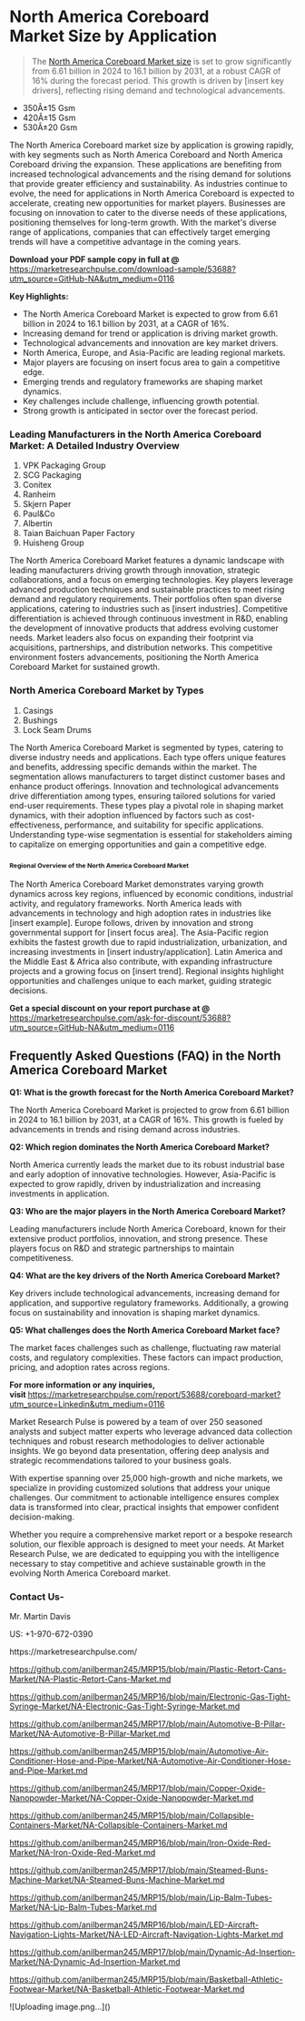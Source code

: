<h1>North America Coreboard Market&nbsp;Size by Application</h1><blockquote><p>The <a href="https://marketresearchpulse.com/download-sample/53688?utm_source=GitHub-NA&amp;utm_medium=0116">North America Coreboard Market size</a> is set to grow significantly from 6.61 billion in 2024 to 16.1 billion by 2031, at a robust CAGR of 16% during the forecast period. This growth is driven by [insert key drivers], reflecting rising demand and technological advancements.</p></blockquote><ul><li>350Â±15 Gsm <li> 420Â±15 Gsm <li> 530Â±20 Gsm</li></ul><p>The North America Coreboard market size by application is growing rapidly, with key segments such as North America Coreboard and North America Coreboard driving the expansion. These applications are benefiting from increased technological advancements and the rising demand for solutions that provide greater efficiency and sustainability. As industries continue to evolve, the need for applications in North America Coreboard is expected to accelerate, creating new opportunities for market players. Businesses are focusing on innovation to cater to the diverse needs of these applications, positioning themselves for long-term growth. With the market's diverse range of applications, companies that can effectively target emerging trends will have a competitive advantage in the coming years.</p><p><strong>Download your PDF sample copy in full at @ </strong><a href="https://marketresearchpulse.com/download-sample/53688?utm_source=GitHub-NA&amp;utm_medium=0116">https://marketresearchpulse.com/download-sample/53688?utm_source=GitHub-NA&amp;utm_medium=0116</a></p><p><strong>Key Highlights: </strong></p><ul><li>The North America Coreboard Market is expected to grow from 6.61 billion in 2024 to 16.1 billion by 2031, at a CAGR of 16%.</li><li>Increasing demand for trend or application is driving market growth.</li><li>Technological advancements and innovation are key market drivers.</li><li>North America, Europe, and Asia-Pacific are leading regional markets.</li><li>Major players are focusing on insert focus area to gain a competitive edge.</li><li>Emerging trends and regulatory frameworks are shaping market dynamics.</li><li>Key challenges include challenge, influencing growth potential.</li><li>Strong growth is anticipated in sector over the forecast period.</li></ul><h3>Leading Manufacturers in the North America Coreboard Market: A Detailed Industry Overview</h3><ol><li>VPK Packaging Group</li><li>SCG Packaging</li><li>Conitex</li><li>Ranheim</li><li>Skjern Paper</li><li>Paul&Co</li><li>Albertin</li><li>Taian Baichuan Paper Factory</li><li>Huisheng Group</li></ol><div class="flex max-w-full flex-col flex-grow"><div class="min-h-8 text-message flex w-full flex-col items-end gap-2 whitespace-normal break-words [.text-message+&amp;]:mt-5" dir="auto" data-message-author-role="assistant" data-message-id="fd8432e4-4910-450d-b182-61b7bfb0a01f" data-message-model-slug="gpt-4o"><div class="flex w-full flex-col gap-1 empty:hidden first:pt-[3px]"><div class="markdown prose w-full break-words dark:prose-invert light"><p>The North America Coreboard Market features a dynamic landscape with leading manufacturers driving growth through innovation, strategic collaborations, and a focus on emerging technologies. Key players leverage advanced production techniques and sustainable practices to meet rising demand and regulatory requirements. Their portfolios often span diverse applications, catering to industries such as [insert industries]. Competitive differentiation is achieved through continuous investment in R&amp;D, enabling the development of innovative products that address evolving customer needs. Market leaders also focus on expanding their footprint via acquisitions, partnerships, and distribution networks. This competitive environment fosters advancements, positioning the North America Coreboard Market for sustained growth.</p></div></div></div></div><h3>North America Coreboard Market by Types</h3><ol><li>Casings <li> Bushings <li> Lock Seam Drums</li></ol><div class="flex max-w-full flex-col flex-grow"><div class="min-h-8 text-message flex w-full flex-col items-end gap-2 whitespace-normal break-words [.text-message+&amp;]:mt-5" dir="auto" data-message-author-role="assistant" data-message-id="084470be-0bb7-4664-bddf-5156b4f41249" data-message-model-slug="gpt-4o-mini"><div class="flex w-full flex-col gap-1 empty:hidden first:pt-[3px]"><div class="markdown prose w-full break-words dark:prose-invert light"><p>The North America Coreboard Market is segmented by types, catering to diverse industry needs and applications. Each type offers unique features and benefits, addressing specific demands within the market. The segmentation allows manufacturers to target distinct customer bases and enhance product offerings. Innovation and technological advancements drive differentiation among types, ensuring tailored solutions for varied end-user requirements. These types play a pivotal role in shaping market dynamics, with their adoption influenced by factors such as cost-effectiveness, performance, and suitability for specific applications. Understanding type-wise segmentation is essential for stakeholders aiming to capitalize on emerging opportunities and gain a competitive edge.</p></div></div></div></div><h3><span style="font-size: 11px;">Regional Overview of the North America Coreboard Market</span></h3><div class="flex max-w-full flex-col flex-grow"><div class="min-h-8 text-message flex w-full flex-col items-end gap-2 whitespace-normal break-words [.text-message+&amp;]:mt-5" dir="auto" data-message-author-role="assistant" data-message-id="e9038762-ce64-4e30-91c9-9bd413514231" data-message-model-slug="gpt-4o-mini"><div class="flex w-full flex-col gap-1 empty:hidden first:pt-[3px]"><div class="markdown prose w-full break-words dark:prose-invert light"><p>The North America Coreboard Market demonstrates varying growth dynamics across key regions, influenced by economic conditions, industrial activity, and regulatory frameworks. North America leads with advancements in technology and high adoption rates in industries like [insert example]. Europe follows, driven by innovation and strong governmental support for [insert focus area]. The Asia-Pacific region exhibits the fastest growth due to rapid industrialization, urbanization, and increasing investments in [insert industry/application]. Latin America and the Middle East &amp; Africa also contribute, with expanding infrastructure projects and a growing focus on [insert trend]. Regional insights highlight opportunities and challenges unique to each market, guiding strategic decisions.</p></div></div></div></div><p><strong>Get a special discount on your report purchase at @ </strong><a href="https://marketresearchpulse.com/ask-for-discount/53688?utm_source=GitHub-NA&amp;utm_medium=0116">https://marketresearchpulse.com/ask-for-discount/53688?utm_source=GitHub-NA&amp;utm_medium=0116</a></p><h2>Frequently Asked Questions (FAQ) in the North America Coreboard Market</h2><p><strong>Q1: What is the growth forecast for the North America Coreboard Market?</strong></p><p>The North America Coreboard Market is projected to grow from 6.61 billion in 2024 to 16.1 billion by 2031, at a CAGR of 16%. This growth is fueled by advancements in trends and rising demand across industries.</p><p><strong>Q2: Which region dominates the North America Coreboard Market?</strong></p><p>North America currently leads the market due to its robust industrial base and early adoption of innovative technologies. However, Asia-Pacific is expected to grow rapidly, driven by industrialization and increasing investments in application.</p><p><strong>Q3: Who are the major players in the North America Coreboard Market?</strong></p><p>Leading manufacturers include North America Coreboard, known for their extensive product portfolios, innovation, and strong presence. These players focus on R&amp;D and strategic partnerships to maintain competitiveness.</p><p><strong>Q4: What are the key drivers of the North America Coreboard Market?</strong></p><p>Key drivers include technological advancements, increasing demand for application, and supportive regulatory frameworks. Additionally, a growing focus on sustainability and innovation is shaping market dynamics.</p><p><strong>Q5: What challenges does the North America Coreboard Market face?</strong></p><p>The market faces challenges such as challenge, fluctuating raw material costs, and regulatory complexities. These factors can impact production, pricing, and adoption rates across regions.</p><p><strong>For more information or any inquiries, visit&nbsp;</strong><a href="https://marketresearchpulse.com/report/53688/coreboard-market?utm_source=Linkedin&utm_medium=0116">https://marketresearchpulse.com/report/53688/coreboard-market?utm_source=Linkedin&utm_medium=0116</a></p><p>Market Research Pulse is powered by a team of over 250 seasoned analysts and subject matter experts who leverage advanced data collection techniques and robust research methodologies to deliver actionable insights. We go beyond data presentation, offering deep analysis and strategic recommendations tailored to your business goals.</p><p>With expertise spanning over 25,000 high-growth and niche markets, we specialize in providing customized solutions that address your unique challenges. Our commitment to actionable intelligence ensures complex data is transformed into clear, practical insights that empower confident decision-making.</p><p>Whether you require a comprehensive market report or a bespoke research solution, our flexible approach is designed to meet your needs. At Market Research Pulse, we are dedicated to equipping you with the intelligence necessary to stay competitive and achieve sustainable growth in the evolving North America Coreboard market.</p><h3><strong>Contact Us-</strong></h3><p>Mr. Martin Davis</p><p>US: +1-970-672-0390</p><p>https://marketresearchpulse.com/</p><p><a href="https://github.com/anilberman245/MRP15/blob/main/Plastic-Retort-Cans-Market/NA-Plastic-Retort-Cans-Market.md">https://github.com/anilberman245/MRP15/blob/main/Plastic-Retort-Cans-Market/NA-Plastic-Retort-Cans-Market.md</a></p><p><a href="https://github.com/anilberman245/MRP16/blob/main/Electronic-Gas-Tight-Syringe-Market/NA-Electronic-Gas-Tight-Syringe-Market.md">https://github.com/anilberman245/MRP16/blob/main/Electronic-Gas-Tight-Syringe-Market/NA-Electronic-Gas-Tight-Syringe-Market.md</a></p><p><a href="https://github.com/anilberman245/MRP17/blob/main/Automotive-B-Pillar-Market/NA-Automotive-B-Pillar-Market.md">https://github.com/anilberman245/MRP17/blob/main/Automotive-B-Pillar-Market/NA-Automotive-B-Pillar-Market.md</a></p><p><a href="https://github.com/anilberman245/MRP15/blob/main/Automotive-Air-Conditioner-Hose-and-Pipe-Market/NA-Automotive-Air-Conditioner-Hose-and-Pipe-Market.md">https://github.com/anilberman245/MRP15/blob/main/Automotive-Air-Conditioner-Hose-and-Pipe-Market/NA-Automotive-Air-Conditioner-Hose-and-Pipe-Market.md</a></p><p><a href="https://github.com/anilberman245/MRP17/blob/main/Copper-Oxide-Nanopowder-Market/NA-Copper-Oxide-Nanopowder-Market.md">https://github.com/anilberman245/MRP17/blob/main/Copper-Oxide-Nanopowder-Market/NA-Copper-Oxide-Nanopowder-Market.md</a></p><p><a href="https://github.com/anilberman245/MRP15/blob/main/Collapsible-Containers-Market/NA-Collapsible-Containers-Market.md">https://github.com/anilberman245/MRP15/blob/main/Collapsible-Containers-Market/NA-Collapsible-Containers-Market.md</a></p><p><a href="https://github.com/anilberman245/MRP16/blob/main/Iron-Oxide-Red-Market/NA-Iron-Oxide-Red-Market.md">https://github.com/anilberman245/MRP16/blob/main/Iron-Oxide-Red-Market/NA-Iron-Oxide-Red-Market.md</a></p><p><a href="https://github.com/anilberman245/MRP17/blob/main/Steamed-Buns-Machine-Market/NA-Steamed-Buns-Machine-Market.md">https://github.com/anilberman245/MRP17/blob/main/Steamed-Buns-Machine-Market/NA-Steamed-Buns-Machine-Market.md</a></p><p><a href="https://github.com/anilberman245/MRP15/blob/main/Lip-Balm-Tubes-Market/NA-Lip-Balm-Tubes-Market.md">https://github.com/anilberman245/MRP15/blob/main/Lip-Balm-Tubes-Market/NA-Lip-Balm-Tubes-Market.md</a></p><p><a href="https://github.com/anilberman245/MRP16/blob/main/LED-Aircraft-Navigation-Lights-Market/NA-LED-Aircraft-Navigation-Lights-Market.md">https://github.com/anilberman245/MRP16/blob/main/LED-Aircraft-Navigation-Lights-Market/NA-LED-Aircraft-Navigation-Lights-Market.md</a></p><p><a href="https://github.com/anilberman245/MRP17/blob/main/Dynamic-Ad-Insertion-Market/NA-Dynamic-Ad-Insertion-Market.md">https://github.com/anilberman245/MRP17/blob/main/Dynamic-Ad-Insertion-Market/NA-Dynamic-Ad-Insertion-Market.md</a></p><p><a href="https://github.com/anilberman245/MRP15/blob/main/Basketball-Athletic-Footwear-Market/NA-Basketball-Athletic-Footwear-Market.md">https://github.com/anilberman245/MRP15/blob/main/Basketball-Athletic-Footwear-Market/NA-Basketball-Athletic-Footwear-Market.md</a></p>
![Uploading image.png…]()
